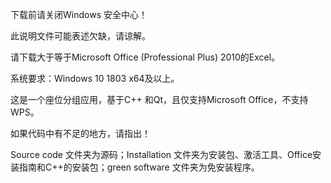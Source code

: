 下载前请关闭Windows 安全中心！

此说明文件可能表述欠缺，请谅解。

请下载大于等于Microsoft Office (Professional Plus) 2010的Excel。

系统要求：Windows 10 1803 x64及以上。

这是一个座位分组应用，基于C++ 和Qt，且仅支持Microsoft Office，不支持WPS。

如果代码中有不足的地方，请指出！

Source code 文件夹为源码；Installation 文件夹为安装包、激活工具、Office安装指南和C++的安装包；green software 文件夹为免安装程序。

